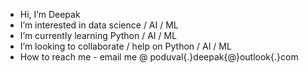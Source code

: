 - Hi, I’m Deepak 
- I’m interested in data science / AI / ML
- I’m currently learning Python / AI / ML
- I’m looking to collaborate / help on Python / AI / ML
- How to reach me - email me @ poduval{.}deepak{@}outlook{.}com

<!---
pdeepak87/pdeepak87 is a ✨ special ✨ repository because its `README.md` (this file) appears on your GitHub profile.
You can click the Preview link to take a look at your changes.
--->
